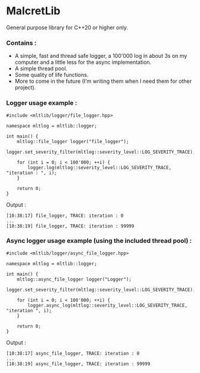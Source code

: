 # MalcretLib
General purpose library for C++20 or higher only.

### Contains :
- A simple, fast and thread safe logger, a 100'000 log in about 3s on my computer and a little less for the async implementation.
- A simple thread pool.
- Some quality of life functions.
- More to come in the future (I'm writing them when I need them for other project).

### Logger usage example :

```
#include <mltlib/logger/file_logger.hpp>

namespace mltlog = mltlib::logger;

int main() {
	mltlog::file_logger logger("file_logger");
	logger.set_severity_filter(mltlog::severity_level::LOG_SEVERITY_TRACE);

	for (int i = 0; i < 100'000; ++i) {
		logger.log(mltlog::severity_level::LOG_SEVERITY_TRACE, "iteration : ", i);
	}

	return 0;
}
```

Output :

```
[10:38:17] file_logger, TRACE: iteration : 0
...
[10:38:19] file_logger, TRACE: iteration : 99999
```

### Async logger usage example (using the included thread pool) :

```
#include <mltlib/logger/async_file_logger.hpp>

namespace mltlog = mltlib::logger;

int main() {
	mltlog::async_file_logger logger("Logger");
	logger.set_severity_filter(mltlog::severity_level::LOG_SEVERITY_TRACE);

	for (int i = 0; i < 100'000; ++i) {
		logger.async_log(mltlog::severity_level::LOG_SEVERITY_TRACE, "iteration ", i);
	}

	return 0;
}
```

Output :

```
[10:38:17] async_file_logger, TRACE: iteration : 0
...
[10:38:19] async_file_logger, TRACE: iteration : 99999
```